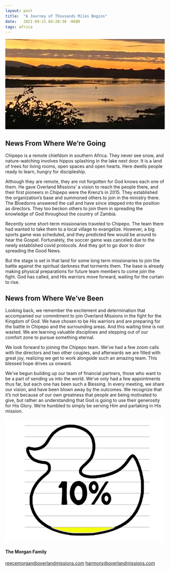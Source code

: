 ```yaml
---
layout: post
title:  "A Journey of Thousands Miles Begins"
date:   2021-09-21 04:28:38 -0600
tags: africa
---
```


![Chipepo](/assets/chip.png)

## News From Where We’re Going

Chipepo is a remote chiefdom in southern Africa. They never see snow, and nature-watching involves hippos splashing in the lake next door. It is a land of trees for living rooms, open spaces and open hearts. Here dwells people ready to learn, hungry for discipleship.

Although they are remote, they are not forgotten for God knows each one of them. He gave Overland Missions’ a vision to reach the people there, and their first pioneers in Chipepo were the Krenz’s in 2015. They established the organization’s base and summoned others to join in the ministry there. The Bloedorns answered the call and have since stepped into the position as directors. They too beckon others to join them in spreading the knowledge of God throughout the country of Zambia.

Recently some short-term missionaries traveled to Chipepo. The team there had wanted to take them to a local village to evangelize. However, a big sports game was scheduled, and they predicted few would be around to hear the Gospel. Fortunately, the soccer game was canceled due to the newly established covid protocols. And they got to go door to door spreading the Good News.

But the stage is set in that land for some long term missionaries to join the battle against the spiritual darkness that torments them. The base is already making physical preparations for future team members to come join the fight. God has called, and His warriors move forward, waiting for the curtain to rise.


## News from Where We’ve Been

Looking back, we remember the excitement and determination that accompanied our commitment to join Overland Missions in the fight for the Kingdom of God. We have chosen to be His warriors and are preparing for the battle in Chipepo and the surrounding areas. And this waiting time is not wasted. We are learning valuable disciplines and stepping out of our comfort zone to pursue something eternal.

We look forward to joining the Chipepo team. We’ve had a few zoom calls with the directors and two other couples, and afterwards we are filled with great joy, realizing we get to work alongside such an amazing team. This blessed hope drives us onward.

We’ve begun building up our team of financial partners, those who want to be a part of sending us into the world. We’ve only had a few appointments thus far, but each one has been such a Blessing. In every meeting, we share our vision, and have been blown away by the outcomes. We recognize that it’s not because of our own greatness that people are being motivated to give, but rather an understanding that God is going to use their generosity for His Glory. We’re humbled to simply be serving Him and partaking in His mission.

![funded](/assets/fund.png)

#### The Morgan Family

reecemorgan@overlandmissions.com
harmony@overlandmissions.com
